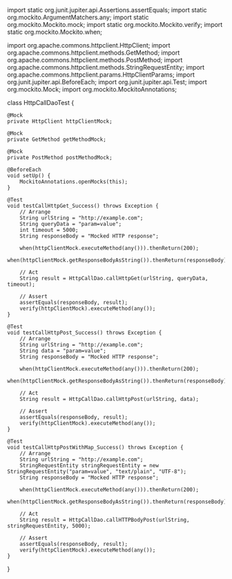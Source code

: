 import static org.junit.jupiter.api.Assertions.assertEquals;
import static org.mockito.ArgumentMatchers.any;
import static org.mockito.Mockito.mock;
import static org.mockito.Mockito.verify;
import static org.mockito.Mockito.when;

import org.apache.commons.httpclient.HttpClient;
import org.apache.commons.httpclient.methods.GetMethod;
import org.apache.commons.httpclient.methods.PostMethod;
import org.apache.commons.httpclient.methods.StringRequestEntity;
import org.apache.commons.httpclient.params.HttpClientParams;
import org.junit.jupiter.api.BeforeEach;
import org.junit.jupiter.api.Test;
import org.mockito.Mock;
import org.mockito.MockitoAnnotations;

class HttpCallDaoTest {

    @Mock
    private HttpClient httpClientMock;

    @Mock
    private GetMethod getMethodMock;

    @Mock
    private PostMethod postMethodMock;

    @BeforeEach
    void setUp() {
        MockitoAnnotations.openMocks(this);
    }

    @Test
    void testCallHttpGet_Success() throws Exception {
        // Arrange
        String urlString = "http://example.com";
        String queryData = "param=value";
        int timeout = 5000;
        String responseBody = "Mocked HTTP response";

        when(httpClientMock.executeMethod(any())).thenReturn(200);
        when(httpClientMock.getResponseBodyAsString()).thenReturn(responseBody);

        // Act
        String result = HttpCallDao.callHttpGet(urlString, queryData, timeout);

        // Assert
        assertEquals(responseBody, result);
        verify(httpClientMock).executeMethod(any());
    }

    @Test
    void testCallHttpPost_Success() throws Exception {
        // Arrange
        String urlString = "http://example.com";
        String data = "param=value";
        String responseBody = "Mocked HTTP response";

        when(httpClientMock.executeMethod(any())).thenReturn(200);
        when(httpClientMock.getResponseBodyAsString()).thenReturn(responseBody);

        // Act
        String result = HttpCallDao.callHttpPost(urlString, data);

        // Assert
        assertEquals(responseBody, result);
        verify(httpClientMock).executeMethod(any());
    }

    @Test
    void testCallHttpPostWithMap_Success() throws Exception {
        // Arrange
        String urlString = "http://example.com";
        StringRequestEntity stringRequestEntity = new StringRequestEntity("param=value", "text/plain", "UTF-8");
        String responseBody = "Mocked HTTP response";

        when(httpClientMock.executeMethod(any())).thenReturn(200);
        when(httpClientMock.getResponseBodyAsString()).thenReturn(responseBody);

        // Act
        String result = HttpCallDao.callHTTPBodyPost(urlString, stringRequestEntity, 5000);

        // Assert
        assertEquals(responseBody, result);
        verify(httpClientMock).executeMethod(any());
    }
}
